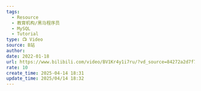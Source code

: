 ```yaml
---
tags:
  - Resource
  - 教育机构/黑马程序员
  - MySQL
  - Tutorial
type: 📺 Video
source: B站
author: 
date: 2022-01-18
url: https://www.bilibili.com/video/BV1Kr4y1i7ru/?vd_source=84272a2d7f72158b38778819be5bc6ad
rate: 10
create_time: 2025-04-14 18:31
update_time: 2025/04/14 18:32
---
```


